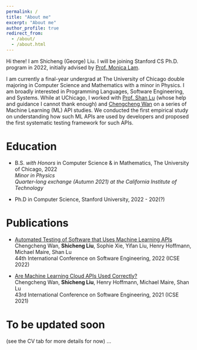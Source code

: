 ```yaml
---
permalink: /
title: "About me"
excerpt: "About me"
author_profile: true
redirect_from: 
  - /about/
  - /about.html
---
```


Hi there! I am Shicheng (George) Liu. I will be joining Stanford CS Ph.D. program in 2022, initially advised by [Prof. Monica Lam](https://suif.stanford.edu/~lam/).

I am currently a final-year undergrad at The University of Chicago double majoring in Computer Science and Mathematics with a minor in Physics. I am broadly interested in Programming Languages, Software Engineering, and Systems. While at UChicago, I worked with [Prof. Shan Lu](http://people.cs.uchicago.edu/~shanlu/) (whose help and guidance I cannot thank enough) and [Chengcheng Wan](https://people.cs.uchicago.edu/~cwan/) on a series of Machine Learning (ML) API studies. We conducted the first empirical study on understanding how such ML APIs are used by developers and proposed the first systematic testing framework for such APIs.

<!-- Take a look at my CV [here](http://george1459.github.io/files/Shicheng_Liu_CV_publish.pdf) while my site is still under construction! -->

Education
======
* B.S. *with Honors* in Computer Science & in Mathematics, The University of Chicago, 2022 <br />
  *Minor in Physics* <br />
  *Quarter-long exchange (Autumn 2021) at the California Institute of Technology*

* Ph.D in Computer Science, Stanford University, 2022 - 202(?)

Publications
======
* [Automated Testing of Software that Uses Machine Learning APIs](http://george1459.github.io/files/ICSE-22-testing.pdf) <br />
  Chengcheng Wan, **Shicheng Liu**, Sophie Xie, Yifan Liu, Henry Hoffmann, Michael Maire, Shan Lu <br />
  44th International Conference on Software Engineering, 2022 (ICSE 2022) <br />
  
* [Are Machine Learning Cloud APIs Used Correctly?](http://george1459.github.io/files/ICSE-21-empirical-study.pdf) <br />
  Chengcheng Wan, **Shicheng Liu**, Henry Hoffmann, Michael Maire, Shan Lu <br />
  43rd International Conference on Software Engineering, 2021 (ICSE 2021) <br />

To be updated soon
======
 (see the CV tab for more details for now) ...